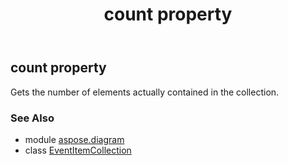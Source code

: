 ﻿---
title: count property
second_title: Aspose.Diagram for Python via .NET API References
description: 
type: docs
weight: 70
url: /python-net/aspose.diagram/eventitemcollection/count/
is_root: false
---

## count property


Gets the number of elements actually contained in the collection.

### See Also
* module [aspose.diagram](../../)
* class [EventItemCollection](/diagram/python-net/aspose.diagram/eventitemcollection)
